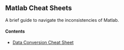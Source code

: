 ## Matlab Cheat Sheets
A brief guide to navigate the inconsistencies of Matlab. 

#### Contents
* [Data Conversion Cheat Sheet](Data_Conversion_Cheat_Sheet.ipynb)
